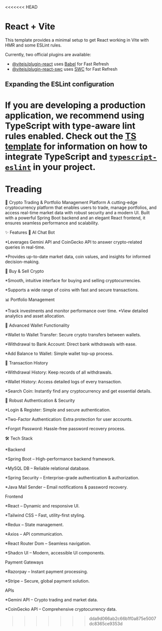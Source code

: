 <<<<<<< HEAD
# React + Vite

This template provides a minimal setup to get React working in Vite with HMR and some ESLint rules.

Currently, two official plugins are available:

- [@vitejs/plugin-react](https://github.com/vitejs/vite-plugin-react/blob/main/packages/plugin-react) uses [Babel](https://babeljs.io/) for Fast Refresh
- [@vitejs/plugin-react-swc](https://github.com/vitejs/vite-plugin-react/blob/main/packages/plugin-react-swc) uses [SWC](https://swc.rs/) for Fast Refresh

## Expanding the ESLint configuration

If you are developing a production application, we recommend using TypeScript with type-aware lint rules enabled. Check out the [TS template](https://github.com/vitejs/vite/tree/main/packages/create-vite/template-react-ts) for information on how to integrate TypeScript and [`typescript-eslint`](https://typescript-eslint.io) in your project.
=======
# Treading
🚀 Crypto Trading & Portfolio Management Platform
A cutting-edge cryptocurrency platform that enables users to trade, manage portfolios, and access real-time market data with robust security and a modern UI. Built with a powerful Spring Boot backend and an elegant React frontend, it ensures seamless performance and scalability.

✨ Features
🤖 AI Chat Bot

*Leverages Gemini API and CoinGecko API to answer crypto-related queries in real-time.

*Provides up-to-date market data, coin values, and insights for informed decision-making.

💱 Buy & Sell Crypto

*Smooth, intuitive interface for buying and selling cryptocurrencies.

*Supports a wide range of coins with fast and secure transactions.

📊 Portfolio Management

*Track investments and monitor performance over time.
*View detailed analytics and asset allocation.

💼 Advanced Wallet Functionality

*Wallet to Wallet Transfer: Secure crypto transfers between wallets.

*Withdrawal to Bank Account: Direct bank withdrawals with ease.

*Add Balance to Wallet: Simple wallet top-up process.

📜 Transaction History

*Withdrawal History: Keep records of all withdrawals.

*Wallet History: Access detailed logs of every transaction.

*Search Coin: Instantly find any cryptocurrency and get essential details.

🔐 Robust Authentication & Security

*Login & Register: Simple and secure authentication.

*Two-Factor Authentication: Extra protection for user accounts.

*Forgot Password: Hassle-free password recovery process.

🛠 Tech Stack

*Backend

*Spring Boot – High-performance backend framework.

*MySQL DB – Reliable relational database.

*Spring Security – Enterprise-grade authentication & authorization.

*Java Mail Sender – Email notifications & password recovery.

Frontend

*React – Dynamic and responsive UI.

*Tailwind CSS – Fast, utility-first styling.

*Redux – State management.

*Axios – API communication.

*React Router Dom – Seamless navigation.

*Shadcn UI – Modern, accessible UI components.

Payment Gateways

*Razorpay – Instant payment processing.

*Stripe – Secure, global payment solution.

APIs

*Gemini API – Crypto trading and market data.

*CoinGecko API – Comprehensive cryptocurrency data.
>>>>>>> dda9d066ab2c66b1f0a875e5007dc8365ce9353d

